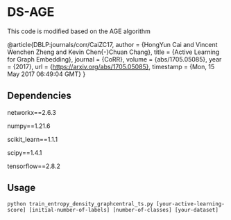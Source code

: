 # DS-AGE 

This code is modified based on the AGE algorithm

@article{DBLP:journals/corr/CaiZC17,
  author    = {HongYun Cai and
               Vincent Wenchen Zheng and
               Kevin Chen{-}Chuan Chang},
  title     = {Active Learning for Graph Embedding},
  journal   = {CoRR},
  volume    = {abs/1705.05085},
  year      = {2017},
  url       = {https://arxiv.org/abs/1705.05085},
  timestamp = {Mon, 15 May 2017 06:49:04 GMT}
}

## Dependencies

networkx==2.6.3

numpy==1.21.6

scikit_learn==1.1.1

scipy==1.4.1

tensorflow==2.8.2

## Usage

```# In the algcn folder
python train_entropy_density_graphcentral_ts.py [your-active-learning-score] [initial-number-of-labels] [number-of-classes] [your-dataset]
```
